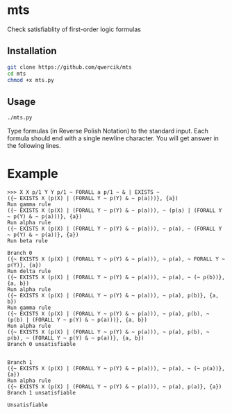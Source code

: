 # mts
Check satisfiablity of first-order logic formulas

## Installation
```bash
git clone https://github.com/qwercik/mts
cd mts
chmod +x mts.py
```

## Usage
```bash
./mts.py
```
Type formulas (in Reverse Polish Notation) to the standard input.
Each formula should end with a single newline character. You will get answer in the following lines.

# Example
```
>>> X X p/1 Y Y p/1 ~ FORALL a p/1 ~ & | EXISTS ~
({~ EXISTS X (p(X) | (FORALL Y ~ p(Y) & ~ p(a)))}, {a})
Run gamma rule
({~ EXISTS X (p(X) | (FORALL Y ~ p(Y) & ~ p(a))), ~ (p(a) | (FORALL Y ~ p(Y) & ~ p(a)))}, {a})
Run alpha rule
({~ EXISTS X (p(X) | (FORALL Y ~ p(Y) & ~ p(a))), ~ p(a), ~ (FORALL Y ~ p(Y) & ~ p(a))}, {a})
Run beta rule

Branch 0
({~ EXISTS X (p(X) | (FORALL Y ~ p(Y) & ~ p(a))), ~ p(a), ~ FORALL Y ~ p(Y)}, {a})
Run delta rule
({~ EXISTS X (p(X) | (FORALL Y ~ p(Y) & ~ p(a))), ~ p(a), ~ (~ p(b))}, {a, b})
Run alpha rule
({~ EXISTS X (p(X) | (FORALL Y ~ p(Y) & ~ p(a))), ~ p(a), p(b)}, {a, b})
Run gamma rule
({~ EXISTS X (p(X) | (FORALL Y ~ p(Y) & ~ p(a))), ~ p(a), p(b), ~ (p(b) | (FORALL Y ~ p(Y) & ~ p(a)))}, {a, b})
Run alpha rule
({~ EXISTS X (p(X) | (FORALL Y ~ p(Y) & ~ p(a))), ~ p(a), p(b), ~ p(b), ~ (FORALL Y ~ p(Y) & ~ p(a))}, {a, b})
Branch 0 unsatisfiable


Branch 1
({~ EXISTS X (p(X) | (FORALL Y ~ p(Y) & ~ p(a))), ~ p(a), ~ (~ p(a))}, {a})
Run alpha rule
({~ EXISTS X (p(X) | (FORALL Y ~ p(Y) & ~ p(a))), ~ p(a), p(a)}, {a})
Branch 1 unsatisfiable

Unsatisfiable
```
